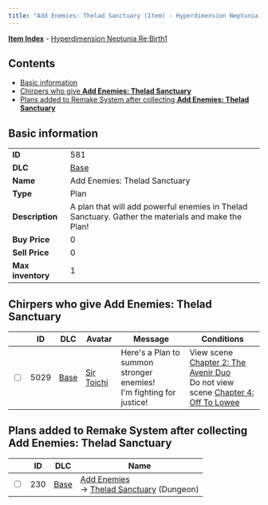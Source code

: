```yaml
---
title: "Add Enemies: Thelad Sanctuary (Item) - Hyperdimension Neptunia Re;Birth1"
---
```


[**Item Index**](/neptunia/rb1/item/index.html) - [Hyperdimension Neptunia Re;Birth1](/neptunia/rb1)

## Contents

- [Basic information](#basic-information)
- [Chirpers who give **Add Enemies: Thelad Sanctuary**](#chirpers-who-give-add-enemies-thelad-sanctuary)
- [Plans added to Remake System after collecting **Add Enemies: Thelad Sanctuary**](#plans-added-to-remake-system-after-collecting-add-enemies-thelad-sanctuary)

## Basic information

|   |   |
| -- | -- |
| **ID** | 581 |
| **DLC** | [Base](/neptunia/rb1/dlc/1-base.html) |
| **Name** | Add Enemies: Thelad Sanctuary |
| **Type** | Plan |
| **Description** | A plan that will add powerful enemies in Thelad Sanctuary. Gather the materials and make the Plan! |
| **Buy Price** | 0 |
| **Sell Price** | 0 |
| **Max inventory** | 1 |

## Chirpers who give **Add Enemies: Thelad Sanctuary**

|    | ID | DLC | Avatar | Message | Conditions |
| -- | -- | --- | ------ | ------- | ---------- |
| <input type="checkbox" id="rb1-chirper-event-1-5029" class="trackbox" /> | 5029 | [Base](/neptunia/rb1/dlc/1-base.html) | [Sir Toichi](/neptunia/rb1/avatar/1-220-sir-toichi.html) | Here's a Plan to summon stronger enemies!<br />I'm fighting for justice! | View scene [Chapter 2: The Avenir Duo](/neptunia/rb1/scene/1-216-chapter-2-the-avenir-duo.html)<br />Do not view scene [Chapter 4: Off To Lowee](/neptunia/rb1/scene/1-401-chapter-4-off-to-lowee.html) |

## Plans added to Remake System after collecting **Add Enemies: Thelad Sanctuary**

|    | ID | DLC | Name |
| -- | -- | --- | ---- |
| <input type="checkbox" id="rb1-remake-1-230" class="trackbox" /> | 230 | [Base](/neptunia/rb1/dlc/1-base.html) | [Add Enemies](/neptunia/rb1/remake/1-230-add-enemies.html)<br />→ [Thelad Sanctuary](/neptunia/rb1/dungeon/1-5-thelad-sanctuary.html) (Dungeon) |